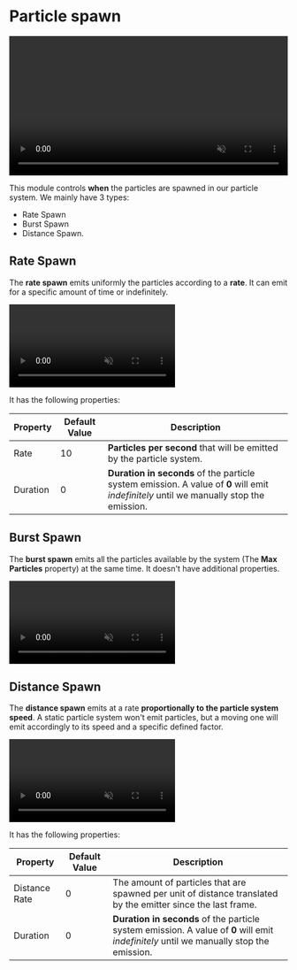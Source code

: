 # Particle spawn

<video autoplay loop muted width="100%" height="auto">
  <source src="images/particle_forces_header.mp4" type="video/mp4">
</video>

This module controls **when** the particles are spawned in our particle system.
We mainly have 3 types:
- Rate Spawn
- Burst Spawn
- Distance Spawn.

## Rate Spawn

The **rate spawn** emits uniformly the particles according to a **rate**. It can emit for a specific amount of time or indefinitely. 

<video autoplay loop muted width="auto" height="auto">
    <source src="images/rate.mp4" type="video/mp4">
</video>

It has the following properties:

| Property | Default Value | Description |
|----------|---------------|-------------|
| Rate | 10 | **Particles per second** that will be emitted by the particle system. |
| Duration | 0 | **Duration in seconds** of the particle system emission. A value of **0** will emit _indefinitely_ until we manually stop the emission. |

## Burst Spawn

The **burst spawn** emits all the particles available by the system (The **Max Particles** property) at the same time. It doesn't have additional properties.


<video autoplay loop muted width="auto" height="auto">
    <source src="images/burst_spawn.mp4" type="video/mp4">
</video>

## Distance Spawn

The **distance spawn** emits at a rate **proportionally to the particle system speed**. A static particle system won't emit particles, but a moving one will emit accordingly to its speed and a specific defined factor.


<video autoplay loop muted width="auto" height="auto">
    <source src="images/distance_rate.mp4" type="video/mp4">
</video>

It has the following properties:

| Property | Default Value | Description |
|----------|---------------|-------------|
| Distance Rate | 0 | The amount of particles that are spawned per unit of distance translated by the emitter since the last frame.  |
| Duration | 0 | **Duration in seconds** of the particle system emission. A value of **0** will emit _indefinitely_ until we manually stop the emission. |